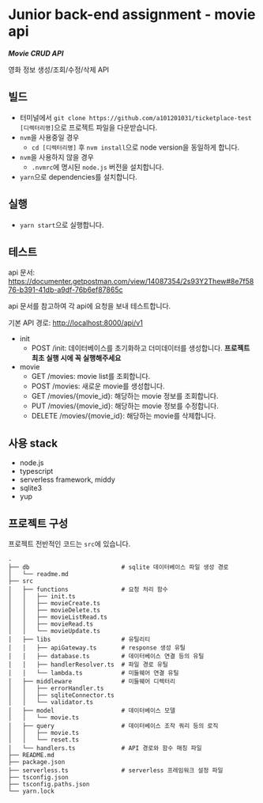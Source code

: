 # Junior back-end assignment - movie api

***Movie CRUD API***

영화 정보 생성/조회/수정/삭제 API

## 빌드

- 터미널에서 `git clone https://github.com/a101201031/ticketplace-test [디렉터리명]`으로 프로젝트 파일을 다운받습니다.
- `nvm`을 사용중일 경우
  - `cd [디렉터리명]` 후 `nvm install`으로 node version을 동일하게 합니다.
- `nvm`을 사용하지 않을 경우
  - `.nvmrc`에 명시된 `node.js` 버전을 설치합니다.
- `yarn`으로 dependencies를 설치합니다.

## 실행

- `yarn start`으로 실행합니다.

## 테스트

api 문서: <https://documenter.getpostman.com/view/14087354/2s93Y2Thew#8e7f5876-b391-41db-a9df-76b6ef87865c>

api 문서를 참고하여 각 api에 요청을 보내 테스트합니다.

기본 API 경로: <http://localhost:8000/api/v1>

- init
  - POST /init: 데이터베이스를 초기화하고 더미데이터를 생성합니다. **프로젝트 최초 실행 시에 꼭 실행해주세요**
- movie
  - GET /movies: movie list를 조회합니다.
  - POST /movies: 새로운 movie를 생성합니다.
  - GET /movies/{movie_id}: 해당하는 movie 정보를 조회합니다.
  - PUT /movies/{movie_id}: 해당하는 movie 정보를 수정합니다.
  - DELETE /movies/{movie_id}: 해당하는 movie를 삭제합니다.

## 사용 stack

- node.js
- typescript
- serverless framework, middy
- sqlite3
- yup

## 프로젝트 구성

프로젝트 전반적인 코드는 `src`에 있습니다.

```
.
├── db                          # sqlite 데이터베이스 파일 생성 경로
│   └── readme.md
├── src
│   ├── functions               # 요청 처리 함수
│   │   ├── init.ts
│   │   ├── movieCreate.ts
│   │   ├── movieDelete.ts
│   │   ├── movieListRead.ts
│   │   ├── movieRead.ts
│   │   └── movieUpdate.ts
│   ├── libs                    # 유틸리티
│   │   ├── apiGateway.ts       # response 생성 유틸 
│   │   ├── database.ts         # 데이터베이스 연결 등의 유틸
│   │   ├── handlerResolver.ts  # 파일 경로 유틸
│   │   └── lambda.ts           # 미들웨어 연결 유틸
│   ├── middleware              # 미들웨어 디렉터리
│   │   ├── errorHandler.ts
│   │   ├── sqliteConnector.ts
│   │   └── validator.ts
│   ├── model                   # 데이터베이스 모델
│   │   └── movie.ts
│   ├── query                   # 데이터베이스 조작 쿼리 등의 로직
│   │   ├── movie.ts
│   │   └── reset.ts
│   └── handlers.ts             # API 경로와 함수 매칭 파일
├── README.md
├── package.json
├── serverless.ts               # serverless 프레임워크 설정 파일
├── tsconfig.json
├── tsconfig.paths.json
└── yarn.lock
```
